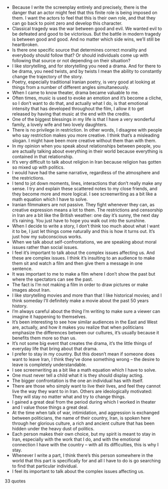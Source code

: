  - Because I write the screenplay entirely and precisely, there is the danger that an actor might feel that this finite role is being imposed on them. I want the actors to feel that this is their own role, and that they can go back to point zero and develop this character.
 - Classical tragedy was the war between good and evil. We wanted evil to be defeated and good to be victorious. But the battle in modern tragedy is between good and good. And no matter which side wins, we’ll still be heartbroken.
 - Is there one specific source that determines correct morality and everybody should follow that? Or should individuals come up with following that source or not depending on their situation?
 - I like storytelling, and for storytelling you need a drama. And for there to be drama, you need twists, and by twists I mean the ability to constantly change the trajectory of the story.
 - Poetry, especially traditional Iranian poetry, is very good at looking at things from a number of different angles simultaneously.
 - When I came to know theater, drama became valuable to me.
 - Often times, music is used to evoke an emotion and it’s become a cliche, so I don’t want to do that, and actually what I do, is that emotional intensity that has developed throughout the film, I allow it to get released by having that music at the end with the credits.
 - One of the biggest blessings in my life is that I have a very wonderful family, a lovely wife and two lovely daughters.
 - There is no privilege in restriction. In other words, I disagree with people who say restriction makes you more creative. I think that’s a misleading slogan. I might have been more creative without them than with them.
 - In my opinion when you speak about relationships between people, you are actually talking about everything in their world because everything is contained in that relationship.
 - It’s very difficult to talk about religion in Iran because religion has gotten so mixed up with politics.
 - I would have had the same narrative, regardless of the atmosphere and the restrictions.
 - I tend to jot down moments, lines, interactions that don’t really make any sense. I try and explain these scattered notes to my close friends, and they become more and more logical. I see screenwriting as a bit like a math equation which I have to solve.
 - Iranian filmmakers are not passive. They fight whenever they can, as creative expression means a lot to them. The restrictions and censorship in Iran are a bit like the British weather: one day it’s sunny, the next day it’s raining. You just have to hope you walk out into the sunshine.
 - When I decide to write a story, I don’t think too much about what I want it to be, I just let things come naturally and this is how it turns out. It’s just how my subconscious works.
 - When we talk about self-confrontations, we are speaking about moral issues rather than social issues.
 - I feel it’s important to talk about the complex issues affecting us. And these are complex issues. I think it’s insulting to an audience to make them sit and watch a film and then give them a message in one sentence.
 - It was important to me to make a film where I don’t show the past but where the spectators can see the past.
 - The fact is I’m not making a film in order to draw pictures or make images about Iran.
 - I like storytelling movies and more than that I like historical movies; and I think someday I’ll definitely make a movie about the past 50 years history.
 - I’m always careful about the thing I’m writing to make sure a viewer can imagine it happening to themselves.
 - It’s been interesting to see how similar audiences in the East and West are, actually, and how it makes you realize that when politicians emphasize the differences between our cultures, it’s usually because it benefits them more so than us.
 - It’s not some big event that creates the drama, it’s the little things of everyday life that bring about that drama.
 - I prefer to stay in my country. But this doesn’t mean if someone does want to leave Iran, I think they’ve done something wrong – the desire to leave is completely understandable.
 - I see screenwriting as a bit like a math equation which I have to solve.
 - One must never tell a child what it is they should display acting.
 - The bigger confrontation is the one an individual has with itself.
 - There are those who simply want to live their lives, and feel they cannot live the way they want to in Iran. Others are ideologically motivated: They will stay no matter what and try to change things.
 - I gained a great deal from the period during which I worked in theater and I value those things a great deal.
 - At the time when talk of war, intimidation, and aggression is exchanged between politicians, the name of their country, Iran, is spoken here through her glorious culture, a rich and ancient culture that has been hidden under the heavy dust of politics.
 - Each person makes their own choice, but my spirit is meant to stay in Iran, especially with the work that I do, and with the emotional connection I have with the country – with all its difficulties, this is why I stay.
 - Whenever I write a part, I think there’s this person somewhere in the world that this part is specifically for and all I have to do is go searching to find that particular individual.
 - I feel its important to talk about the complex issues affecting us.

33 quotes